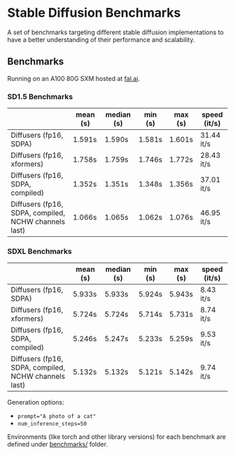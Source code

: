 # Stable Diffusion Benchmarks

A set of benchmarks targeting different stable diffusion implementations to have a
better understanding of their performance and scalability.

## Benchmarks

Running on an A100 80G SXM hosted at [fal.ai](https://fal.ai).

<!-- START TABLE -->
### SD1.5 Benchmarks
|                  | mean (s) | median (s) | min (s) | max (s) | speed (it/s) |
|------------------|----------|------------|---------|---------|--------------|
| Diffusers (fp16, SDPA) |   1.591s |     1.590s |  1.581s |  1.601s |   31.44 it/s |
| Diffusers (fp16, xformers) |   1.758s |     1.759s |  1.746s |  1.772s |   28.43 it/s |
| Diffusers (fp16, SDPA, compiled) |   1.352s |     1.351s |  1.348s |  1.356s |   37.01 it/s |
| Diffusers (fp16, SDPA, compiled, NCHW channels last) |   1.066s |     1.065s |  1.062s |  1.076s |   46.95 it/s |

### SDXL Benchmarks
|                  | mean (s) | median (s) | min (s) | max (s) | speed (it/s) |
|------------------|----------|------------|---------|---------|--------------|
| Diffusers (fp16, SDPA) |   5.933s |     5.933s |  5.924s |  5.943s |    8.43 it/s |
| Diffusers (fp16, xformers) |   5.724s |     5.724s |  5.714s |  5.731s |    8.74 it/s |
| Diffusers (fp16, SDPA, compiled) |   5.246s |     5.247s |  5.233s |  5.259s |    9.53 it/s |
| Diffusers (fp16, SDPA, compiled, NCHW channels last) |   5.132s |     5.132s |  5.121s |  5.142s |    9.74 it/s |

<!-- END TABLE -->

Generation options:
- `prompt="A photo of a cat"`
- `num_inference_steps=50`

Environments (like torch and other library versions) for each benchmark are defined
under [benchmarks/](benchmarks/) folder.
